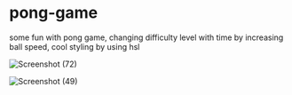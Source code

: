 # pong-game
some fun with pong game, changing difficulty level with time by increasing ball speed, cool styling by using hsl

![Screenshot (72)](https://github.com/MahmoudSamir97/pong-game/assets/117126860/26b46327-ddd1-4724-8bd6-17e4a7ead3cf)

![Screenshot (49)](https://github.com/MahmoudSamir97/pong-game/assets/117126860/627a8c2a-ffba-4550-93b5-0e8806eab6b1)

